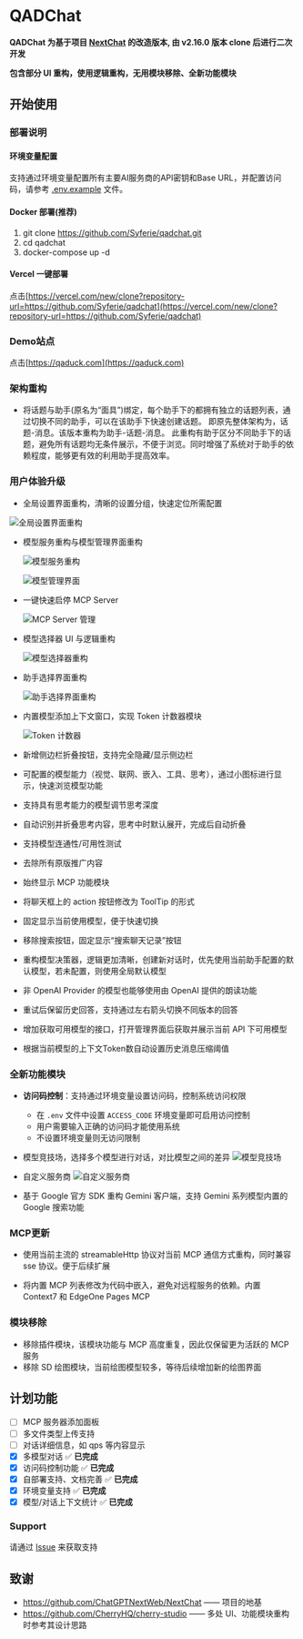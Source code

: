 # QADChat

**QADChat 为基于项目 [NextChat](https://github.com/ChatGPTNextWeb/NextChat) 的改造版本, 由 v2.16.0 版本 clone 后进行二次开发**

**包含部分 UI 重构，使用逻辑重构，无用模块移除、全新功能模块**

## 开始使用

### 部署说明

#### 环境变量配置

支持通过环境变量配置所有主要AI服务商的API密钥和Base URL，并配置访问码，请参考 [.env.example](.env.example) 文件。

#### Docker 部署(推荐)

1. git clone https://github.com/Syferie/qadchat.git
2. cd qadchat
3. docker-compose up -d

#### Vercel 一键部署

点击[https://vercel.com/new/clone?repository-url=https://github.com/Syferie/qadchat](https://vercel.com/new/clone?repository-url=https://github.com/Syferie/qadchat)

### Demo站点

点击[https://qaduck.com](https://qaduck.com)

### 架构重构

- 将话题与助手(原名为“面具”)绑定，每个助手下的都拥有独立的话题列表，通过切换不同的助手，可以在该助手下快速创建话题。
  即原先整体架构为，话题-消息。该版本重构为助手-话题-消息。
  此重构有助于区分不同助手下的话题，避免所有话题均无条件展示，不便于浏览。同时增强了系统对于助手的依赖程度，能够更有效的利用助手提高效率。

### 用户体验升级

- 全局设置界面重构，清晰的设置分组，快速定位所需配置

![全局设置界面重构](docs/images/readme/settings-ui-refactor.png)

- 模型服务重构与模型管理界面重构

  ![模型服务重构](docs/images/readme/model-service-refactor.png)

  ![模型管理界面](docs/images/readme/model-management-ui.png)

- 一键快速启停 MCP Server

  ![MCP Server 管理](docs/images/readme/mcp-server-management.png)

- 模型选择器 UI 与逻辑重构

  ![模型选择器重构](docs/images/readme/model-selector-refactor.png)

- 助手选择界面重构

  ![助手选择界面重构](docs/images/readme/assistant-selector-refactor.png)

- 内置模型添加上下文窗口，实现 Token 计数器模块

  ![Token 计数器](docs/images/readme/token-calculate.png)

- 新增侧边栏折叠按钮，支持完全隐藏/显示侧边栏
- 可配置的模型能力（视觉、联网、嵌入、工具、思考），通过小图标进行显示，快速浏览模型功能
- 支持具有思考能力的模型调节思考深度
- 自动识别并折叠思考内容，思考中时默认展开，完成后自动折叠
- 支持模型连通性/可用性测试
- 去除所有原版推广内容
- 始终显示 MCP 功能模块
- 将聊天框上的 action 按钮修改为 ToolTip 的形式
- 固定显示当前使用模型，便于快速切换
- 移除搜索按钮，固定显示“搜索聊天记录”按钮
- 重构模型决策器，逻辑更加清晰，创建新对话时，优先使用当前助手配置的默认模型，若未配置，则使用全局默认模型
- 非 OpenAI Provider 的模型也能够使用由 OpenAI 提供的朗读功能
- 重试后保留历史回答，支持通过左右箭头切换不同版本的回答
- 增加获取可用模型的接口，打开管理界面后获取并展示当前 API 下可用模型
- 根据当前模型的上下文Token数自动设置历史消息压缩阈值

### 全新功能模块

- **访问码控制**：支持通过环境变量设置访问码，控制系统访问权限
  - 在 `.env` 文件中设置 `ACCESS_CODE` 环境变量即可启用访问控制
  - 用户需要输入正确的访问码才能使用系统
  - 不设置环境变量则无访问限制

- 模型竞技场，选择多个模型进行对话，对比模型之间的差异
  ![模型竞技场](docs/images/readme/multi-model-arena.png)

- 自定义服务商
  ![自定义服务商](docs/images/readme/custom-provider.png)

- 基于 Google 官方 SDK 重构 Gemini 客户端，支持 Gemini 系列模型内置的 Google 搜索功能

### MCP更新

- 使用当前主流的 streamableHttp 协议对当前 MCP 通信方式重构，同时兼容 sse 协议。便于后续扩展

- 将内置 MCP 列表修改为代码中嵌入，避免对远程服务的依赖。内置 Context7 和 EdgeOne Pages MCP

### 模块移除

- 移除插件模块，该模块功能与 MCP 高度重复，因此仅保留更为活跃的 MCP 服务
- 移除 SD 绘图模块，当前绘图模型较多，等待后续增加新的绘图界面

## 计划功能

- [ ] MCP 服务器添加面板
- [ ] 多文件类型上传支持
- [ ] 对话详细信息，如 qps 等内容显示
- [x] 多模型对话 ✅ **已完成**
- [x] 访问码控制功能 ✅ **已完成**
- [x] 自部署支持、文档完善 ✅ **已完成**
- [x] 环境变量支持 ✅ **已完成**
- [x] 模型/对话上下文统计 ✅ **已完成**

### Support

请通过 [Issue](https://github.com/Syferie/qadchat/issues) 来获取支持

## 致谢

- https://github.com/ChatGPTNextWeb/NextChat —— 项目的地基
- https://github.com/CherryHQ/cherry-studio —— 多处 UI、功能模块重构时参考其设计思路